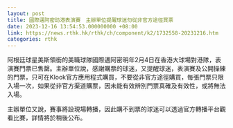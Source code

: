 ```yaml
---
layout: post
title: 國際邁阿密訪港表演賽　主辦單位提醒球迷勿從非官方途徑買票
date: 2023-12-16 13:54:53.000000000 +08:00
link: https://news.rthk.hk/rthk/ch/component/k2/1732558-20231216.htm
categories: rthk
---
```


阿根廷球星美斯領銜的美職球隊國際邁阿密明年2月4日在香港大球場對港隊，表演賽門票已售罄。主辦單位說，感謝購票的球迷，又提醒球迷，表演賽及公開操練的門票，只可在Klook官方應用程式購買，不要從非官方途徑購買，每張門票只限入場一次，如果從非官方渠道購票，因未能有效辨別門票真確及有效性，或將無法入場。

主辦單位又說，賽事將設現場轉播，因此購不到票的球迷可以透過官方轉播平台觀看比賽，詳情將於稍後公布。
